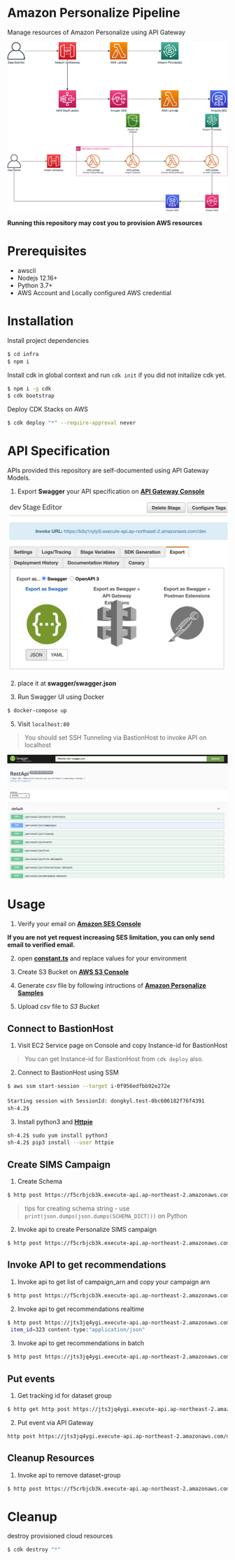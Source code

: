 # Amazon Personalize Pipeline

Manage resources of Amazon Personalize using API Gateway

<img src="img/overview.png" />
<img src="img/pipeline.png" />

**Running this repository may cost you to provision AWS resources**

# Prerequisites

- awscli
- Nodejs 12.16+
- Python 3.7+
- AWS Account and Locally configured AWS credential

# Installation

Install project dependencies

```bash
$ cd infra
$ npm i
```

Install cdk in global context and run `cdk init` if you did not initailize cdk yet.

```bash
$ npm i -g cdk
$ cdk bootstrap
```

Deploy CDK Stacks on AWS

```bash
$ cdk deploy "*" --require-approval never
```

# API Specification

APIs provided this repository are self-documented using API Gateway Models.

1. Export **Swagger** your API specification on [**API Gateway Console**](https://ap-northeast-2.console.aws.amazon.com/apigateway/main/apis?region=ap-northeast-2)

<img src="img/swagger1.png">

2. place it at **swagger/swagger.json**

3. Run Swagger UI using Docker

```bash
$ docker-compose up
```

5. Visit `localhost:80`

> You should set SSH Tunneling via BastionHost to invoke API on localhost

<img src="img/swagger2.png">

# Usage

1. Verify your email on [**Amazon SES Console**](https://console.aws.amazon.com/ses/home?region=ap-northeast-2#verified-senders-email:)

**If you are not yet request increasing SES limitation, you can only send email to verified email.**

2. open [**constant.ts**](infra/libs/interfaces/constant.ts) and replace values for your environment

3. Create S3 Bucket on [**AWS S3 Console**](https://console.aws.amazon.com/s3/home)

4. Generate *csv* file by following intructions of [**Amazon Personalize Samples**](https://github.com/aws-samples/amazon-personalize-samples/blob/master/core_use_cases/related_items/personalize_sims_example.ipynb)

5. Upload *csv* file to *S3 Bucket*

## Connect to BastionHost

1. Visit EC2 Service page on Console and copy Instance-id for BastionHost

> You can get Instance-id for BastionHost from `cdk deploy` also.

2. Connect to BastionHost using SSM
```bash
$ aws ssm start-session --target i-0f956edfbb92e272e

Starting session with SessionId: dongkyl.test-0bc606182f76f4391
sh-4.2$
```

3. Install python3 and [**Httpie**](https://httpie.org/)

```bash
sh-4.2$ sudo yum install python3
sh-4.2$ pip3 install --user httpie
```

## Create SIMS Campaign

1. Create Schema

```bash
$ http post https://f5crbjcb3k.execute-api.ap-northeast-2.amazonaws.com/dev/personalize/schema name=my-demo-schema schema="{\"type\": \"record\", \"name\": \"Interactions\", \"namespace\": \"com.amazonaws.personalize.schema\", \"fields\": [{\"name\": \"USER_ID\", \"type\": \"string\"}, {\"name\": \"ITEM_ID\", \"type\": \"string\"}, {\"name\": \"TIMESTAMP\", \"type\": \"long\"}], \"version\": \"1.0\"}" content-type:"application/json"
```

> tips for creating schema string - use `print(json.dumps(json.dumps(SCHEMA_DICT)))` on Python

2. Invoke api to create Personalize SIMS campaign
```bash
$ http post https://f5crbjcb3k.execute-api.ap-northeast-2.amazonaws.com/dev/personalize/sims name=my-sims-model schema="arn:aws:personalize:ap-northeast-2:776556808198:schema/my-demo-schema" bucket="s3://demo-sims-67914/DEMO-sims.csv" content-type:"application/json"
```

## Invoke API to get recommendations

1. Invoke api to get list of campaign_arn and copy your campaign arn

```bash
$ http post https://f5crbjcb3k.execute-api.ap-northeast-2.amazonaws.com/dev/personalize/campaigns content-type:"application/json"
```

2. Invoke api to get recommendations realtime
```bash
$ http post https://jts3jq4ygi.execute-api.ap-northeast-2.amazonaws.com/dev/personalize/recommend/sims  campaign_arn=arn:aws:personalize:ap-northeast-2:929831892372:campaign/my-sims-model
 item_id=323 content-type:"application/json"
```

3. Invoke api to get recommendations in batch
```bash
$ http post https://jts3jq4ygi.execute-api.ap-northeast-2.amazonaws.com/dev/personalize/batch-inference name=my-batch-job solution_version_arn=arn:aws:personalize:ap-northeast-2:929831892372:solution/my-sims-model/84e322ff num_results=150 input_path="s3://demo-sims-67914/batch/input.json" output_path="s3://demo-sims-67914/batch/output/"
```

## Put events

1. Get tracking id for dataset group
```bash
$ http get http post https://jts3jq4ygi.execute-api.ap-northeast-2.amazonaws.com/dev/personalize/tracking name==hrnn-baseline
```

2. Put event via API Gateway
```bash
http post https://jts3jq4ygi.execute-api.ap-northeast-2.amazonaws.com/dev/personalize/events tracking_id=a6006e6f-8623-4684-bda4-33bec98aade9 session_id=hrnn-session-1 event_type=click user_id=242 item_id=88 sent_at=1596258382
```

## Cleanup Resources

1. Invoke api to remove dataset-group
```bash
$ http post https://f5crbjcb3k.execute-api.ap-northeast-2.amazonaws.com/dev/personalize/cleanup name=my-sims-model content-type:"application/json"
```

# Cleanup

destroy provisioned cloud resources

```bash
$ cdk destroy "*"
```